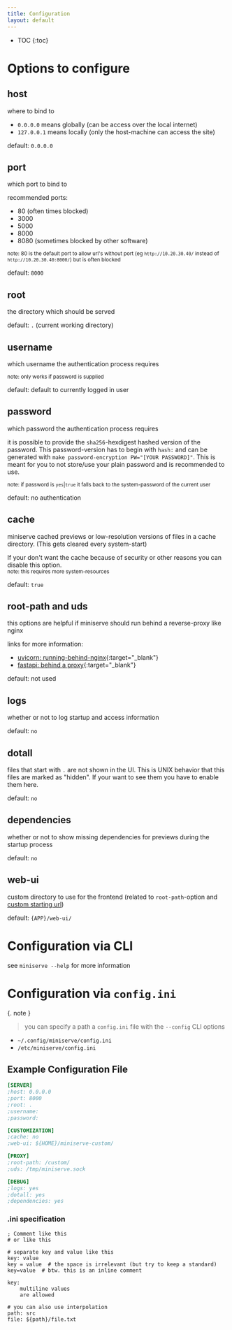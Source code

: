 ```yaml
---
title: Configuration
layout: default
---
```


* TOC
{:toc}

# Options to configure

## host
where to bind to
- `0.0.0.0` means globally (can be access over the local internet)
- `127.0.0.1` means locally (only the host-machine can access the site)

default: `0.0.0.0`

## port
which port to bind to

recommended ports:
- 80 (often times blocked)
- 3000
- 5000
- 8000
- 8080 (sometimes blocked by other software)

<sup>note: 80 is the default port to allow url's without port (eg `http://10.20.30.40/` instead of `http://10.20.30.40:8000/`) but is often blocked</sup>

default: `8000`

## root
the directory which should be served

default: `.` (current working directory)

## username
which username the authentication process requires

<sup>note: only works if password is supplied</sup>

default: default to currently logged in user

## password
which password the authentication process requires

it is possible to provide the `sha256`-hexdigest hashed version of the password.
This password-version has to begin with `hash:` and can be generated with `make password-encryption PW="[YOUR PASSWORD]"`.
This is meant for you to not store/use your plain password and is recommended to use.

<sup>note: if password is `yes`|`true` it falls back to the system-password of the current user</sup>

default: no authentication

## cache
miniserve cached previews or low-resolution versions of files in a cache directory.
(This gets cleared every system-start)

If your don't want the cache because of security or other reasons you can disable this option.<br/>
<sup>note: this requires more system-resources</sup>

default: `true`

## root-path and uds
this options are helpful if miniserve should run behind a reverse-proxy like nginx

links for more information:
- [uvicorn: running-behind-nginx](https://www.uvicorn.org/deployment/#running-behind-nginx){:target="_blank"}
- [fastapi: behind a proxy](https://fastapi.tiangolo.com/advanced/behind-a-proxy/#behind-a-proxy){:target="_blank"}

default: not used

## logs
whether or not to log startup and access information

default: `no`

## dotall
files that start with `.` are not shown in the UI. This is UNIX behavior that this files are marked as "hidden". If your want to see them you have to enable them here.

default: `no`

## dependencies
whether or not to show missing dependencies for previews during the startup process

default: `no`

## web-ui
custom directory to use for the frontend (related to `root-path`-option and [custom starting url](../deploy/index.md))

default: `{APP}/web-ui/`

# Configuration via CLI

see `miniserve --help` for more information

# Configuration via `config.ini`

{. note }
> you can specify a path a `config.ini` file with the `--config` CLI options

- `~/.config/miniserve/config.ini`
- `/etc/miniserve/config.ini`

## Example Configuration File
```ini
[SERVER]
;host: 0.0.0.0
;port: 8000
;root: .
;username: 
;password: 

[CUSTOMIZATION]
;cache: no
;web-ui: ${HOME}/miniserve-custom/

[PROXY]
;root-path: /custom/
;uds: /tmp/miniserve.sock

[DEBUG]
;logs: yes
;dotall: yes
;dependencies: yes
```

### .ini specification

```
; Comment like this
# or like this

# separate key and value like this
key: value
key = value  # the space is irrelevant (but try to keep a standard)
key=value  # btw. this is an inline comment

key:
    multiline values
    are allowed

# you can also use interpolation
path: src
file: ${path}/file.txt
```
